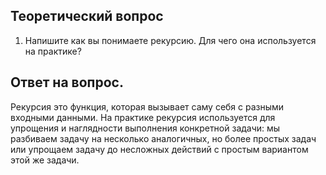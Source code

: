 
## Теоретический вопрос

1. Напишите как вы понимаете рекурсию. Для чего она используется на практике?


## Ответ на вопрос.

Рекурсия это функция, которая вызывает саму себя с разными входными данными. На практике рекурсия используется для упрощения и наглядности выполнения конкретной задачи: мы разбиваем задачу на несколько аналогичных, но более простых задач или упрощаем задачу до несложных действий с простым вариантом этой же задачи.